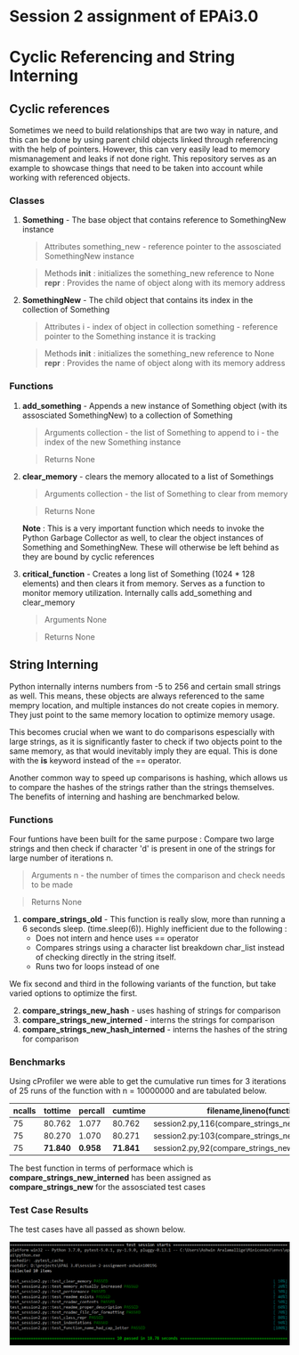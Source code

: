 # Session 2 assignment of EPAi3.0
# Cyclic Referencing and String Interning

## Cyclic references

Sometimes we need to build relationships that are two way in nature, and this can be done by using parent child objects linked through referencing with the help of pointers. However, this can very easily lead to memory mismanagement and leaks if not done right. This repository serves as an example to showcase things that need to be taken into account while working with referenced objects.

### Classes

1. __Something__ - The base object that contains reference to SomethingNew instance

    > Attributes
    > something_new - reference pointer to the assosciated SomethingNew instance

    > Methods
    > __init__ : initializes the something_new reference to None
    > __repr__ : Provides the name of object along with its memory address

2. __SomethingNew__ - The child object that contains its index in the collection of Something

    > Attributes
    > i - index of object in collection
    > something - reference pointer to the Something instance it is tracking

    > Methods
    > __init__ : initializes the something_new reference to None
    > __repr__ : Provides the name of object along with its memory address

### Functions

1. __add_something__ - Appends a new instance of Something object (with its assosciated SomethingNew) to a collection of Something

    > Arguments
    > collection - the list of Something to append to
    > i - the index of the new Something instance
    
    > Returns
    > None

2. __clear_memory__ - clears the memory allocated to a list of Somethings

    > Arguments
    > collection - the list of Something to clear from memory
    
    > Returns
    > None

    __Note__ : This is a very important function which needs to invoke the Python Garbage Collector as well, to clear the object instances of Something and SomethingNew. These will otherwise be left behind as they are bound by cyclic references

3. __critical_function__ - Creates a long list of Something (1024 * 128 elements) and then clears it from memory. Serves as a function to monitor memory utilization. Internally calls add_something and clear_memory

    > Arguments
    > None
    
    > Returns
    > None

## String Interning

Python internally interns numbers from -5 to 256 and certain small strings as well. This means, these objects are always referenced to the same mempry location, and multiple instances do not create copies in memory. They just point to the same memory location to optimize memory usage. 

This becomes crucial when we want to do comparisons espescially with large strings, as it is significantly faster to check if two objects point to the same memory, as that would inevitably imply they are equal. This is done with the __is__ keyword instead of the == operator.

Another common way to speed up comparisons is hashing, which allows us to compare the hashes of the strings rather than the strings themselves.
The benefits of interning and hashing are benchmarked below.

### Functions

Four funtions have been built for the same purpose : Compare two large strings and then check if character 'd' is present in one of the strings for large number of iterations n.

> Arguments
> n - the number of times the comparison and check needs to be made
    
> Returns
> None

1. __compare_strings_old__ - This function is really slow, more than running a 6 seconds sleep. (time.sleep(6)).
Highly inefficient due to the following :
    - Does not intern and hence uses == operator
    - Compares strings using a character list breakdown char_list instead of checking directly in the string itself.
    - Runs two for loops instead of one

We fix second and third in the following variants of the function, but take varied options to optimize the first.

2. __compare_strings_new_hash__ - uses hashing of strings for comparison
3. __compare_strings_new_interned__ - interns the strings for comparison
4. __compare_strings_new_hash_interned__ - interns the hashes of the string for comparison

### Benchmarks

Using cProfiler we were able to get the cumulative run times for 3 iterations of 25 runs of the function with n = 10000000 and are tabulated below.

| ncalls | tottime | percall | cumtime | filename,lineno(function)|
| --- | ---- | --- | ---- | ---- |
| 75  | 80.762  |  1.077  | 80.762  | session2.py,116(compare_strings_new_hash) |
| 75 |  80.270  |  1.070  | 80.271  | session2.py:103(compare_strings_new_hash_interned) |
| 75  | __71.840__  |  __0.958__  |__71.841__  | session2.py,92(compare_strings_new_interned) |

The best function in terms of performace which is __compare_strings_new_interned__ has been assigned as __compare_strings_new__ for the assosciated test cases

### Test Case Results

The test cases have all passed as shown below.

![Test Cases](/test_cases_results.png)
